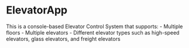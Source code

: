 # ElevatorApp
This is a console-based Elevator Control System that supports: - Multiple floors - Multiple elevators - Different elevator types such as high-speed elevators, glass elevators, and freight elevators
